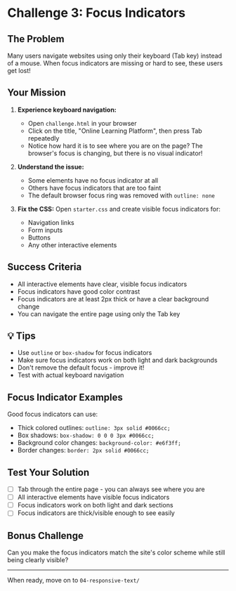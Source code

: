 # Challenge 3: Focus Indicators

## The Problem
Many users navigate websites using only their keyboard (Tab key) instead of a mouse. When focus indicators are missing or hard to see, these users get lost!

## Your Mission
1. **Experience keyboard navigation:**
   - Open `challenge.html` in your browser
   - Click on the title, "Online Learning Platform", then press Tab repeatedly
   - Notice how hard it is to see where you are on the page? The browser's focus is changing, but there is no visual indicator!

2. **Understand the issue:**
   - Some elements have no focus indicator at all
   - Others have focus indicators that are too faint
   - The default browser focus ring was removed with `outline: none`

3. **Fix the CSS:**
   Open `starter.css` and create visible focus indicators for:
   - Navigation links
   - Form inputs
   - Buttons
   - Any other interactive elements

## Success Criteria
- All interactive elements have clear, visible focus indicators
- Focus indicators have good color contrast
- Focus indicators are at least 2px thick or have a clear background change
- You can navigate the entire page using only the Tab key

## 💡 Tips
- Use `outline` or `box-shadow` for focus indicators
- Make sure focus indicators work on both light and dark backgrounds
- Don't remove the default focus - improve it!
- Test with actual keyboard navigation

## Focus Indicator Examples
Good focus indicators can use:
- Thick colored outlines: `outline: 3px solid #0066cc;`
- Box shadows: `box-shadow: 0 0 0 3px #0066cc;`
- Background color changes: `background-color: #e6f3ff;`
- Border changes: `border: 2px solid #0066cc;`

## Test Your Solution
- [ ] Tab through the entire page - you can always see where you are
- [ ] All interactive elements have visible focus indicators
- [ ] Focus indicators work on both light and dark sections
- [ ] Focus indicators are thick/visible enough to see easily

## Bonus Challenge
Can you make the focus indicators match the site's color scheme while still being clearly visible?

---
When ready, move on to `04-responsive-text/`
